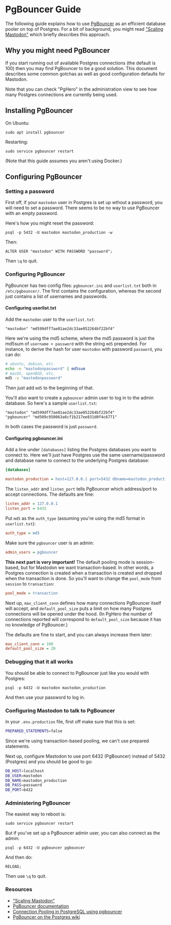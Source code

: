 PgBouncer Guide
====

The following guide explains how to use [PgBouncer](https://pgbouncer.github.io/) as an efficient database pooler on top of Postgres. For a bit of background, you might read ["Scaling Mastodon"](https://medium.com/@Gargron/scaling-mastodon-1becde463090) which briefly describes this approach.

Why you might need PgBouncer
----

If you start running out of available Postgres connections (the default is 100) then you may find PgBouncer to be a good solution. This document describes some common gotchas as well as good configuration defaults for Mastodon.

Note that you can check "PgHero" in the administration view to see how many Postgres connections are currently being used.

Installing PgBouncer
-----

On Ubuntu:

    sudo apt install pgbouncer

Restarting:

    sudo service pgbouncer restart

(Note that this guide assumes you aren't using Docker.)

Configuring PgBouncer
-----

### Setting a password

First off, if your `mastodon` user in Postgres is set up wthout a password, you will need to set a password. There seems to be no way to use PgBouncer with an empty password.

Here's how you might reset the password:

    psql -p 5432 -U mastodon mastodon_production -w

Then:

    ALTER USER "mastodon" WITH PASSWORD "password";

Then `\q` to quit.

### Configuring PgBouncer

PgBouncer has two config files: `pgbouncer.ini` and `userlist.txt` both in `/etc/pgbouncer/`. The first contains the configuration, whereas the second just contains a list of usernames and passwords.

#### Configuring userlist.txt

Add the `mastodon` user to the `userlist.txt`:

    "mastodon" "md599dff7ae01ae2dc33ae052264bf22bf4"

Here we're using the md5 scheme, where the md5 password is just the md5sum of `username + password` with the string `md5` prepended. For instance, to derive the hash for user `mastodon` with password `password`, you can do:

```bash
# ubuntu, debian, etc.
echo -n "mastodonpassword" | md5sum
# macOS, openBSD, etc.
md5 -s "mastodonpassword"
```

Then just add `md5` to the beginning of that.

You'll also want to create a `pgbouncer` admin user to log in to the admin database. So here's a sample `userlist.txt`:

```
"mastodon" "md599dff7ae01ae2dc33ae052264bf22bf4"
"pgbouncer" "md509c950063a6cf1b217ee831d0f4c6771"
```

In both cases the password is just `password`.

#### Configuring pgbouncer.ini

Add a line under `[databases]` listing the Postgres databases you want to connect to. Here we'll just have Postgres use the same username/password and database name to connect to the underlying Postgres database:

```ini
[databases]

mastodon_production = host=127.0.0.1 port=5432 dbname=mastodon_production user=mastodon password=password
```

The `listen_addr` and `listen_port` tells PgBouncer which address/port to accept connections. The defaults are fine:

```ini
listen_addr = 127.0.0.1
listen_port = 6432
```

Put `md5` as the `auth_type` (assuming you're using the md5 format in `userlist.txt`):

```ini
auth_type = md5
```

Make sure the `pgbouncer` user is an admin:

```ini
admin_users = pgbouncer
```

**This next part is very important!** The default pooling mode is session-based, but for Mastodon we want transaction-based. In other words, a Postgres connection is created when a transaction is created and dropped when the transaction is done. So you'll want to change the `pool_mode` from `session` to `transaction`:

```ini
pool_mode = transaction
```

Next up, `max_client_conn` defines how many connections PgBouncer itself will accept, and `default_pool_size` puts a limit on how many Postgres connections will be opened under the hood. (In PgHero the number of connections reported will correspond to `default_pool_size` because it has no knowledge of PgBouncer.)

The defaults are fine to start, and you can always increase them later:

```ini
max_client_conn = 100
default_pool_size = 20
```

### Debugging that it all works

You should be able to connect to PgBouncer just like you would with Postgres:

    psql -p 6432 -U mastodon mastodon_production

And then use your password to log in.

### Configuring Mastodon to talk to PgBouncer

In your `.env.production` file, first off make sure that this is set:

```bash
PREPARED_STATEMENTS=false
```

Since we're using transaction-based pooling, we can't use prepared statements.

Next up, configure Mastodon to use port 6432 (PgBouncer) instead of 5432 (Postgres) and you should be good to go:

```bash
DB_HOST=localhost
DB_USER=mastodon
DB_NAME=mastodon_production
DB_PASS=password
DB_PORT=6432
```

### Administering PgBouncer

The easiest way to reboot is:

    sudo service pgbouncer restart

But if you've set up a PgBouncer admin user, you can also connect as the admin:

    psql -p 6432 -U pgbouncer pgbouncer

And then do:

    RELOAD;

Then use `\q` to quit.

### Resources

- ["Scaling Mastodon"](https://medium.com/@Gargron/scaling-mastodon-1becde463090)
- [PgBouncer documentation](https://pgbouncer.github.io/)
- [Connection Pooling in PostgreSQL using pgbouncer](https://www.slideshare.net/sameerkasi200x/5th-pugs-meetupjuly2014pgbouncer)
- [PgBouncer on the Postgres wiki](https://wiki.postgresql.org/wiki/PgBouncer)